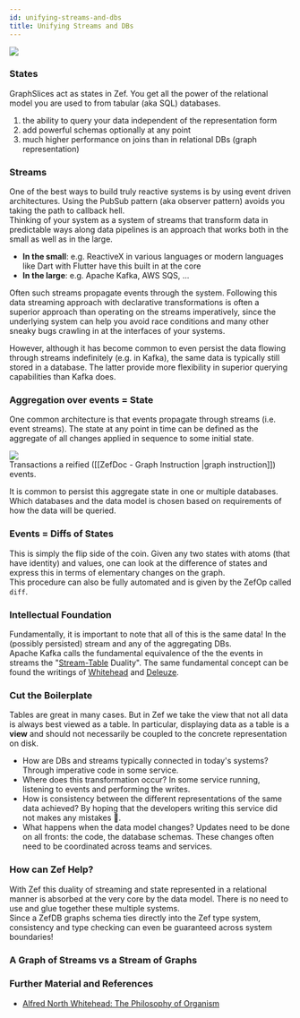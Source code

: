 ```yaml
---
id: unifying-streams-and-dbs
title: Unifying Streams and DBs
---
```


  
  
![](25cd990ffb2d0de4a3982268d46e73315e9d58bc526c69c1ab8d5635369152b5.png)  
  
  
### States  
GraphSlices act as states in Zef. You get all the power of the relational model you are used to from tabular (aka SQL) databases.  
1. the ability to query your data independent of the representation form  
2. add powerful schemas optionally at any point  
3. much higher performance on joins than in relational DBs (graph representation)  
  
  
  
### Streams  
One of the best ways to build truly reactive systems is by using event driven architectures. Using the PubSub pattern (aka observer pattern) avoids you taking the path to callback hell.   
Thinking of your system as a system of streams that transform data in predictable ways along data pipelines is an approach that works both in the small  as well as in the large.  
  
- **In the small**: e.g. ReactiveX in various languages or modern languages like Dart with Flutter have this built in at the core  
- **In the large**: e.g. Apache Kafka, AWS SQS, ...  
  
Often such streams propagate events through the system. Following this data streaming approach with declarative transformations is often a superior approach than operating on the streams imperatively, since the underlying system can help you avoid race conditions and many other sneaky bugs crawling in at the interfaces of your systems.  
  
However, although it has become common to even persist the data flowing through streams indefinitely (e.g. in Kafka), the same data is typically still stored in a database. The latter provide more flexibility in superior querying capabilities than Kafka does.  
  
  
  
### Aggregation over events = State  
One common architecture is that events propagate through streams (i.e. event streams). The state at any point in time can be defined as the aggregate of all changes applied in sequence to some initial state.  
  
![](8fc3279a6490993e24f6d0198f052988cdc253dd131094ff3d5ad3e41aa59dae.png)  
Transactions a reified ([[ZefDoc - Graph Instruction |graph instruction]]) events.  
  
It is common to persist this aggregate state in one or multiple databases. Which databases and the data model is chosen based on requirements of how the data will be queried.  
  
  
### Events = Diffs of States  
This is simply the flip side of the coin. Given any two states with atoms (that have identity) and values, one can look at the difference of states and express this in terms of elementary changes on the graph.  
This procedure can also be fully automated and is given by the ZefOp called `diff`.   
  
  
  
### Intellectual Foundation  
Fundamentally, it is important to note that all of this is the same data! In the (possibly persisted) stream and any of the aggregating DBs.   
Apache Kafka calls the fundamental equivalence of the the events in streams the "[Stream-Table](https://www.confluent.io/blog/kafka-streams-tables-part-1-event-streaming/) Duality". The same fundamental concept can be found the writings of [Whitehead](https://plato.stanford.edu/entries/process-philosophy/) and [Deleuze](https://plato.stanford.edu/entries/deleuze/#PhilDiff).  
  
  
### Cut the Boilerplate  
Tables are great in many cases. But in Zef we take the view that not all data is always best viewed as a table. In particular, displaying data as a table is a **view** and should not necessarily be coupled to the concrete representation on disk.  
  
- How are DBs and streams typically connected in today's systems? Through imperative code in some service.  
- Where does this transformation occur? In some service running, listening to events and performing the writes.  
- How is consistency between the different representations of the same data achieved? By hoping that the developers writing this service did not makes any mistakes 🤞.  
- What happens when the data model changes? Updates need to be done on all fronts: the code, the database schemas. These changes often need to be coordinated across teams and services.  
  
  
### How can Zef Help?  
With Zef this duality of streaming and state represented in a relational manner is absorbed at the very core by the data model. There is no need to use and glue together these multiple systems.  
Since a ZefDB graphs schema ties directly into the Zef type system, consistency and type checking can even be guaranteed across system boundaries!  
  
  
### A Graph of Streams vs a Stream of Graphs  
  
  
  
  
### Further Material and References  
- [Alfred North Whitehead: The Philosophy of Organism](https://socialecologies.wordpress.com/2012/10/11/alfred-north-whitehead-the-philosophy-of-organization/)  
  
